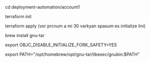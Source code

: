 cd deployment-automation/account1

terraform init

terraform apply (vor prcnum a mi 30 varkyan spasum es initialize lini)

brew install gnu-tar  

export OBJC_DISABLE_INITIALIZE_FORK_SAFETY=YES

export PATH="/opt/homebrew/opt/gnu-tar/libexec/gnubin:$PATH"



